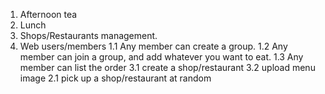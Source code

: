 1. Afternoon tea
2. Lunch
3. Shops/Restaurants management.
4. Web users/members
1.1 Any member can create a group.
1.2 Any member can join a group, and add whatever you want to eat.
1.3 Any member can list the order
3.1 create a shop/restaurant
3.2 upload menu image
2.1 pick up a shop/restaurant at random
